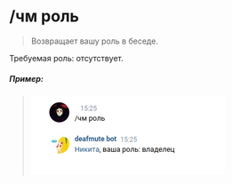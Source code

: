 # /чм роль

>Возвращает вашу роль в беседе.

Требуемая роль: отсутствует.

##### Пример:

><img src="assets/cm/role.png"></img>
